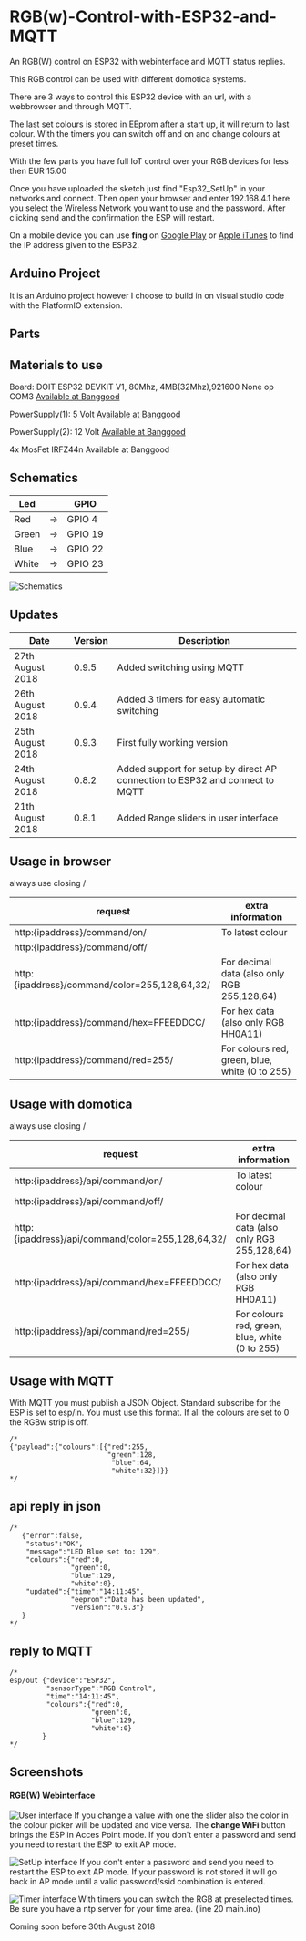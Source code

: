 # RGB(w)-Control-with-ESP32-and-MQTT
An RGB(W) control on ESP32 with webinterface and MQTT status replies.

This RGB control can be used with different domotica systems.

There are 3 ways to control this ESP32 device with an url, with a webbrowser and through MQTT.

The last set colours is stored in EEprom after a start up, it will return to last colour. With the timers you can switch off and on and change colours at preset times.

With the few parts you have full IoT control over your RGB devices for less then EUR 15.00

Once you have uploaded the sketch just find "Esp32_SetUp" in your networks and connect. Then open your browser and enter 192.168.4.1 here you select the Wireless Network you want to use and the password. After clicking send and the confirmation the ESP will restart.

On a mobile device you can use **fing** on <a href="https://play.google.com/store/apps/details?id=com.overlook.android.fing&hl=nl">Google Play</a> or <a href="https://itunes.apple.com/nl/app/fing-netwerk-scanner/id430921107?mt=8">Apple iTunes</a> to find the IP address given to the ESP32.

## Arduino Project
It is an Arduino project however I choose to build in on visual studio code with the PlatformIO extension. 

## Parts

## Materials to use

Board: DOIT ESP32 DEVKIT V1, 80Mhz, 4MB(32Mhz),921600 None op COM3 <a href="https://www.banggood.com/ESP32-Development-Board-WiFiBluetooth-Ultra-Low-Power-Consumption-Dual-Cores-ESP-32-ESP-32S-Board-p-1109512.html?p=VQ141018240205201801">Available at Banggood</a>

PowerSupply(1):  5 Volt <a href="https://www.banggood.com/3Pcs-DC-DC-4_5-40V-Step-Down-LED-Voltmeter-USB-Voltage-Converter-Buck-Module-5V2A-p-1178249.html?p=VQ141018240205201801">Available at Banggood</a>
 
PowerSupply(2): 12 Volt <a href="https://www.banggood.com/AC-100-240V-to-DC-12V-5A-60W-Power-Supply-Adapter-For-LED-Strip-Light-p-994870.html?p=VQ141018240205201801">Available at Banggood</a>

4x MosFet IRFZ44n <a heref="https://www.banggood.com/5Pcs-IRFZ44N-Transistor-N-Channel-International-Rectifier-Power-Mosfet-p-953278.html?p=VQ141018240205201801">Available at Banggood</a>

## Schematics
|Led||GPIO|
|--|--|--|
|Red|->|GPIO 4|
|Green|->|GPIO 19|
|Blue|->|GPIO 22|
|White|->|GPIO 23|

![Schematics](/Schematics.png?raw=true "RGB Schematics")

## Updates

|Date|Version|Description|
|--|--|--|
|27th August 2018|0.9.5|Added switching using MQTT|
|26th August 2018|0.9.4|Added 3 timers for easy automatic switching|
|25th August 2018|0.9.3|First fully working version|
|24th August 2018|0.8.2|Added support for setup by direct AP connection to ESP32 and connect to MQTT|
|21th August 2018|0.8.1|Added Range sliders in user interface|

## Usage in browser
always use closing /

|request|extra information|
|--|--|
|http:{ipaddress}/command/on/|To latest colour|
|http:{ipaddress}/command/off/||
|http:{ipaddress}/command/color=255,128,64,32/|For decimal data (also only RGB 255,128,64)|
|http:{ipaddress}/command/hex=FFEEDDCC/|For hex data (also only RGB HH0A11)|
|http:{ipaddress}/command/red=255/|For colours red, green, blue, white  (0 to 255)|

## Usage with domotica
always use closing /

|request|extra information|
|--|--|
|http:{ipaddress}/api/command/on/|To latest colour|
|http:{ipaddress}/api/command/off/||
|http:{ipaddress}/api/command/color=255,128,64,32/|For decimal data (also only RGB 255,128,64)|
|http:{ipaddress}/api/command/hex=FFEEDDCC/|For hex data (also only RGB HH0A11)|
|http:{ipaddress}/api/command/red=255/|For colours red, green, blue, white  (0 to 255)|

## Usage with MQTT
With MQTT you must publish a JSON Object. Standard subscribe for the ESP is set to esp/in. You must use this format. If all the colours are set to 0 the RGBw strip is off.
```
/*
{"payload":{"colours":[{"red":255,
                        "green":128,
                         "blue":64,
                         "white":32}]}}
*/
```

## api reply in json
```
/*
   {"error":false,
    "status":"OK",
    "message":"LED Blue set to: 129",
    "colours":{"red":0,
               "green":0,
               "blue":129,
               "white":0},
    "updated":{"time":"14:11:45",
               "eeprom":"Data has been updated",
               "version":"0.9.3"}
   }
*/

```

## reply to MQTT
```
/*
esp/out {"device":"ESP32",
         "sensorType":"RGB Control",
         "time":"14:11:45",
         "colours":{"red":0,
                    "green":0,
                    "blue":129,
                    "white":0}
        }
*/

```

## Screenshots
#### RGB(W) Webinterface 
![User interface](/RGBW_control.png?raw=true "RGB webinterface") If you change a value with one the slider also the color in the colour picker will be updated and vice versa. The **change WiFi** button brings the ESP in Acces Point mode. If you don't enter a password and send 
you need to restart the ESP to exit AP mode.


![SetUp interface](/RGBW_SetUp.png?raw=true "RGB webinterface") If you don't enter a password and send you need to restart the ESP to exit AP mode.
If your password is not stored it will go back in AP mode until a valid password/ssid combination is entered.

![Timer interface](/RGBW_timers.png?raw=true "RGB webinterface") With timers you can switch the RGB at preselected times. Be sure you have a ntp server for your time area. (line 20 main.ino)

Coming soon before 30th August 2018
